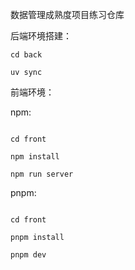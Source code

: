 数据管理成熟度项目练习仓库

后端环境搭建：
```
cd back 

uv sync
```
前端环境：

npm:
```

cd front

npm install

npm run server
```
pnpm:
```

cd front

pnpm install

pnpm dev
```
